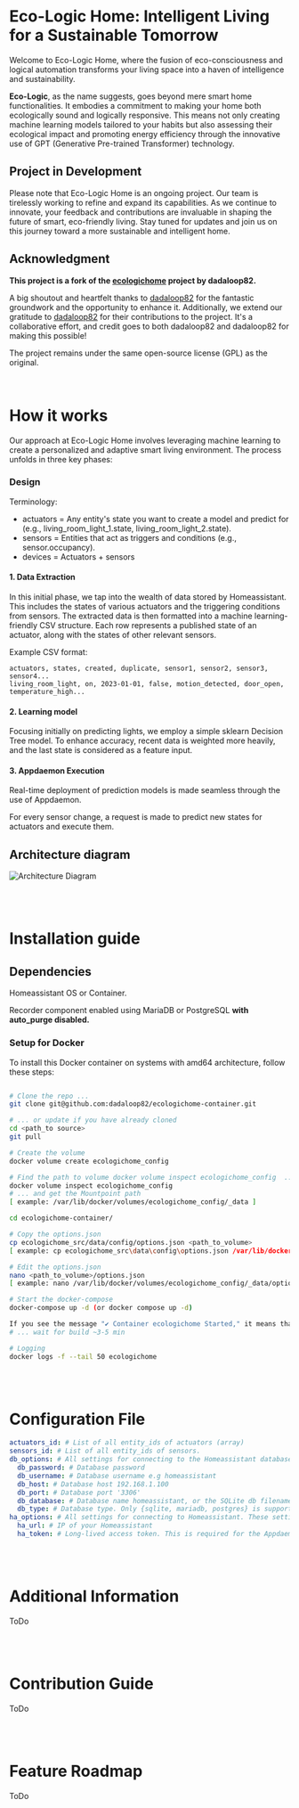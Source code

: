 # Eco-Logic Home: Intelligent Living for a Sustainable Tomorrow

Welcome to Eco-Logic Home, where the fusion of eco-consciousness and logical automation transforms your living space into a haven of intelligence and sustainability.

**Eco-Logic**, as the name suggests, goes beyond mere smart home functionalities. It embodies a commitment to making your home both ecologically sound and logically responsive. This means not only creating machine learning models tailored to your habits but also assessing their ecological impact and promoting energy efficiency through the innovative use of GPT (Generative Pre-trained Transformer) technology.

## Project in Development

Please note that Eco-Logic Home is an ongoing project. Our team is tirelessly working to refine and expand its capabilities. As we continue to innovate, your feedback and contributions are invaluable in shaping the future of smart, eco-friendly living. Stay tuned for updates and join us on this journey toward a more sustainable and intelligent home.

## Acknowledgment

**This project is a fork of the [ecologichome](https://github.com/dadaloop82/ecologichome-container) project by dadaloop82.**

A big shoutout and heartfelt thanks to [dadaloop82](https://github.com/dadaloop82/) for the fantastic groundwork and the opportunity to enhance it. Additionally, we extend our gratitude to [dadaloop82](https://github.com/dadaloop82) for their contributions to the project. It's a collaborative effort, and credit goes to both dadaloop82 and dadaloop82 for making this possible!

The project remains under the same open-source license (GPL) as the original.

</br>

# How it works

Our approach at Eco-Logic Home involves leveraging machine learning to create a personalized and adaptive smart living environment. The process unfolds in three key phases:

### Design

Terminology:
- actuators = Any entity's state you want to create a model and predict for (e.g., living_room_light_1.state, living_room_light_2.state).
- sensors = Entities that act as triggers and conditions (e.g., sensor.occupancy).
- devices = Actuators + sensors

#### 1. Data Extraction
In this initial phase, we tap into the wealth of data stored by Homeassistant. This includes the states of various actuators and the triggering conditions from sensors. The extracted data is then formatted into a machine learning-friendly CSV structure. Each row represents a published state of an actuator, along with the states of other relevant sensors.

Example CSV format:
```csv
actuators, states, created, duplicate, sensor1, sensor2, sensor3, sensor4...
living_room_light, on, 2023-01-01, false, motion_detected, door_open, temperature_high...
```

#### 2. Learning model
Focusing initially on predicting lights, we employ a simple sklearn Decision Tree model. To enhance accuracy, recent data is weighted more heavily, and the last state is considered as a feature input.

#### 3. Appdaemon Execution
Real-time deployment of prediction models is made seamless through the use of Appdaemon. 

For every sensor change, a request is made to predict new states for actuators and execute them.

## Architecture diagram
![Architecture Diagram](https://github.com/dadaloop82/ecologichome-container/raw/master/doc/arch_diagram.png)


</br></br>

# Installation guide

## Dependencies

Homeassistant OS or Container.

Recorder component enabled using MariaDB or PostgreSQL **with auto_purge disabled.**


### Setup for Docker
To install this Docker container on systems with amd64 architecture, follow these steps:
```bash

# Clone the repo ...
git clone git@github.com:dadaloop82/ecologichome-container.git

# ... or update if you have already cloned
cd <path_to source>
git pull

# Create the volume
docker volume create ecologichome_config

# Find the path to volume docker volume inspect ecologichome_config  ...
docker volume inspect ecologichome_config
# ... and get the Mountpoint path
[ example: /var/lib/docker/volumes/ecologichome_config/_data ]

cd ecologichome-container/

# Copy the options.json
cp ecologichome_src/data/config/options.json <path_to_volume>
[ example: cp ecologichome_src\data\config\options.json /var/lib/docker/volumes/ecologichome_config/_data ]

# Edit the options.json
nano <path_to_volume>/options.json
[ example: nano /var/lib/docker/volumes/ecologichome_config/_data/options.json ]

# Start the docker-compose
docker-compose up -d (or docker compose up -d)

If you see the message "✔ Container ecologichome Started," it means that the program has been successfully installed.
# ... wait for build ~3-5 min

# Logging
docker logs -f --tail 50 ecologichome
```
<br><br>
# Configuration File

```yaml
actuators_id: # List of all entity_ids of actuators (array)
sensors_id: # List of all entity_ids of sensors.
db_options: # All settings for connecting to the Homeassistant database
  db_password: # Database password 
  db_username: # Database username e.g homeassistant
  db_host: # Database host 192.168.1.100
  db_port: # Database port '3306'
  db_database: # Database name homeassistant, or the SQLite db filename (`home-assistant_v2.db` is the default)
  db_type: # Database type. Only {sqlite, mariadb, postgres} is supported
ha_options: # All settings for connecting to Homeassistant. These settings are only required for Homeassistant Container setup.
  ha_url: # IP of your Homeassistant
  ha_token: # Long-lived access token. This is required for the Appdaemon.
```

<br><br>

# Additional Information

ToDo

</br></br>

# Contribution Guide

ToDo

</br></br>

# Feature Roadmap

ToDo